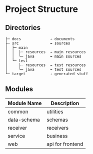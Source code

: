 # Project Structure

## Directories

```text
├─ docs             → documents
├─ src              → sources
│  ├─ main
│  │  ├─ resources  → main resources
│  │  └─ java       → main sources
│  └─ test
│     ├─ resources  → test resources
│     └─ java       → test sources
└─ target           → generated stuff

```

## Modules

| Module Name | Description      |
| ----------- | ---------------- |
| common      | utilities        |
| data-schema | schemas          |
| receiver    | receivers        |
| service     | business         |
| web         | api for frontend |

